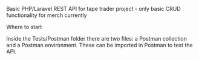 
Basic PHP/Laravel REST API for tape trader project - only basic CRUD functionality for merch currently

Where to start

Inside the Tests/Postman folder there are two files: a Postman collection and a Postman environment. These can be imported in Postman to test the API.
